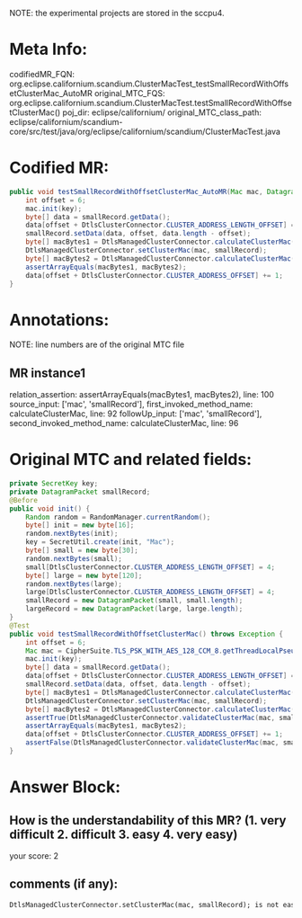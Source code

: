 NOTE: the experimental projects are stored in the sccpu4.

# Meta Info:
codifiedMR_FQN:
org.eclipse.californium.scandium.ClusterMacTest_testSmallRecordWithOffsetClusterMac_AutoMR
original_MTC_FQS:
org.eclipse.californium.scandium.ClusterMacTest.testSmallRecordWithOffsetClusterMac()
poj_dir:
eclipse/californium/
original_MTC_class_path:
eclipse/californium/scandium-core/src/test/java/org/eclipse/californium/scandium/ClusterMacTest.java

# Codified MR:
```java
public void testSmallRecordWithOffsetClusterMac_AutoMR(Mac mac, DatagramPacket smallRecord) throws Exception {
    int offset = 6;
    mac.init(key);
    byte[] data = smallRecord.getData();
    data[offset + DtlsClusterConnector.CLUSTER_ADDRESS_LENGTH_OFFSET] = 4;
    smallRecord.setData(data, offset, data.length - offset);
    byte[] macBytes1 = DtlsManagedClusterConnector.calculateClusterMac(mac, smallRecord);
    DtlsManagedClusterConnector.setClusterMac(mac, smallRecord);
    byte[] macBytes2 = DtlsManagedClusterConnector.calculateClusterMac(mac, smallRecord);
    assertArrayEquals(macBytes1, macBytes2);
    data[offset + DtlsClusterConnector.CLUSTER_ADDRESS_OFFSET] += 1;
}
```

# Annotations:
NOTE: line numbers are of the original MTC file
## MR instance1
relation_assertion: assertArrayEquals(macBytes1, macBytes2), line: 100 
source_input: ['mac', 'smallRecord'], first_invoked_method_name: calculateClusterMac, line: 92 
followUp_input: ['mac', 'smallRecord'], second_invoked_method_name: calculateClusterMac, line: 96 


# Original MTC and related fields:
```java
private SecretKey key;
private DatagramPacket smallRecord;
@Before
public void init() {
    Random random = RandomManager.currentRandom();
    byte[] init = new byte[16];
    random.nextBytes(init);
    key = SecretUtil.create(init, "Mac");
    byte[] small = new byte[30];
    random.nextBytes(small);
    small[DtlsClusterConnector.CLUSTER_ADDRESS_LENGTH_OFFSET] = 4;
    byte[] large = new byte[120];
    random.nextBytes(large);
    large[DtlsClusterConnector.CLUSTER_ADDRESS_LENGTH_OFFSET] = 4;
    smallRecord = new DatagramPacket(small, small.length);
    largeRecord = new DatagramPacket(large, large.length);
}
@Test
public void testSmallRecordWithOffsetClusterMac() throws Exception {
    int offset = 6;
    Mac mac = CipherSuite.TLS_PSK_WITH_AES_128_CCM_8.getThreadLocalPseudoRandomFunctionMac();
    mac.init(key);
    byte[] data = smallRecord.getData();
    data[offset + DtlsClusterConnector.CLUSTER_ADDRESS_LENGTH_OFFSET] = 4;
    smallRecord.setData(data, offset, data.length - offset);
    byte[] macBytes1 = DtlsManagedClusterConnector.calculateClusterMac(mac, smallRecord);
    DtlsManagedClusterConnector.setClusterMac(mac, smallRecord);
    byte[] macBytes2 = DtlsManagedClusterConnector.calculateClusterMac(mac, smallRecord);
    assertTrue(DtlsManagedClusterConnector.validateClusterMac(mac, smallRecord));
    assertArrayEquals(macBytes1, macBytes2);
    data[offset + DtlsClusterConnector.CLUSTER_ADDRESS_OFFSET] += 1;
    assertFalse(DtlsManagedClusterConnector.validateClusterMac(mac, smallRecord));
}

```


# Answer Block: 
## How is the understandability of this MR? (1. very difficult 2. difficult 3. easy 4. very easy)
your score: 2
 
## comments (if any): 
```txt
DtlsManagedClusterConnector.setClusterMac(mac, smallRecord); is not easy to understand.
```